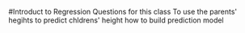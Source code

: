 #Introduct to Regression
Questions for this class
To use the parents' hegihts to predict chldrens' height
how to build prediction model 

